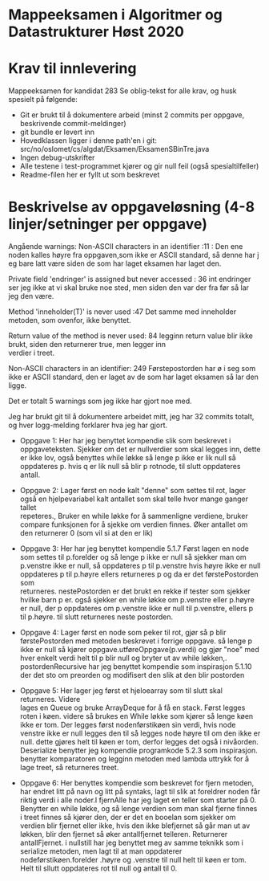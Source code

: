 # Mappeeksamen i Algoritmer og Datastrukturer Høst 2020

# Krav til innlevering
Mappeeksamen for kandidat 283
Se oblig-tekst for alle krav, og husk spesielt på følgende:

* Git er brukt til å dokumentere arbeid (minst 2 commits per oppgave, beskrivende commit-meldinger)	
* git bundle er levert inn
* Hovedklassen ligger i denne path'en i git: src/no/oslomet/cs/algdat/Eksamen/EksamenSBinTre.java
* Ingen debug-utskrifter
* Alle testene i test-programmet kjører og gir null feil (også spesialtilfeller)
* Readme-filen her er fyllt ut som beskrevet


# Beskrivelse av oppgaveløsning (4-8 linjer/setninger per oppgave)

Angående warnings:
Non-ASCII characters in an identifier :11 :
     Den ene noden kalles høyre fra oppgaven,som ikke er ASCII standard, så denne har j
     eg bare latt være siden de 
     som har laget eksamen har laget den.
     
     
Private field 'endringer' is assigned but never accessed : 36
     int endringer ser jeg ikke at vi skal bruke noe sted, men siden den var der fra før 
     så lar jeg den være.
     
     
Method 'inneholder(T)' is never used :47
    Det samme med inneholder metoden, som ovenfor, ikke benyttet.
    
    
Return value of the method is never used: 84
  legginn return value blir ikke brukt, siden den returnerer true, men legger inn    
  verdier i treet.
  
    
Non-ASCII characters in an identifier: 249
  Førstepostorden har ø i seg som ikke er ASCII standard, den er laget av de som har 
  laget eksamen så lar den ligge.
  
  
Det er totalt 5 warnings som jeg ikke har gjort noe med.

Jeg har brukt git til å dokumentere arbeidet mitt, jeg har 32 commits totalt, og hver logg-melding forklarer hva jeg har gjort. 

 * Oppgave 1:  Her har jeg benyttet kompendie slik som beskrevet i oppgaveteksten. 
               Sjekker om det er nullverdier som skal legges inn, dette er ikke lov,
               også benyttes while løkke så lenge p ikke er lik null så oppdateres p.
               hvis q er lik null så blir p rotnode, til slutt oppdateres antall.

 * Oppgave 2: Lager først en node kalt "denne" som settes til rot, lager også en 
              hjelpevariabel kalt antallet som skal telle hvor mange ganger tallet     
              repeteres., Bruker en while løkke for å sammenligne verdiene, bruker
              compare funksjonen for å sjekke om verdien finnes. Øker antallet om den 
              returnerer 0 (som vil si at den er lik)
             
 * Oppgave 3: Her har jeg benyttet kompendie 5.1.7 Først lagen en node som settes til 
              p.forelder og så lenge p ikke er null så sjekker man om p.venstre ikke er 
              null, så oppdateres p til p.venstre hvis høyre ikke er null oppdateres p 
              til p.høyre ellers returneres p og da er det førstePostorden som   
              returneres. nestePostorden er det brukt en rekke if tester som sjekker 
              hvilke barn p er. også sjekker en while løkke om p.venstre eller p.høyre 
              er null, der p oppdateres om p.venstre ikke er null til p.venstre, ellers 
              p til p.høyre. til slutt returneres neste postorden.
            
 
 * Oppgave 4: Lager først en node som peker til rot, gjør så p blir førstePostorden med 
              metoden beskrevet i forrige oppgave.  så lenge p ikke er null så kjører 
              oppgave.utføreOppgave(p.verdi) og gjør "noe" med hver enkelt verdi helt 
              til p blir null og bryter ut av while løkken,.
              postordenRecursive har jeg benyttet kompendie som inspirasjon 5.1.10 der 
              det sto om preorden og modifisert den slik at den blir postorden
 
 * Oppgave 5: Her lager jeg først et hjeloearray som til slutt skal returneres. Videre    
              lages en Queue og bruke ArrayDeque for å få en stack. Først legges roten i 
              køen. videre så brukes en While løkke som kjører så lenge køen ikke er 
              tom. Der legges først nodenførstikøen sin verdi, hvis node venstre ikke er 
              null legges den til så legges node høyre til om den ikke er null. dette 
              gjøres helt til køen er tom, derfor legges det også i nivåorden.
              Deserialize benytter jeg kompendie programkode 5.2.3 som inspirasjon.
              benytter komparatoren og legginn metoden med lambda uttrykk for å lage 
              treet, så returneres treet.
            
 * Oppgave 6: Her benyttes kompendie som beskrevet  for fjern metoden, har endret litt 
              på navn og litt på syntaks, lagt til slik at foreldrer noden får riktig 
              verdi i alle noder.I fjernAlle har jeg laget en teller som starter på 0. 
              Benytter en while løkke, og så lenge verdien som man skal fjerne finnes i 
              treet finnes så kjører den, der er det en booelan som sjekker om verdien 
              blir fjernet eller ikke, hvis den ikke blefjernet så går man ut av løkken, 
              blir den fjernet så øker antallfjernet telleren. Returnerer antallFjernet. 
              i nullstill har jeg benyttet meg av samme teknikk som i serialize metoden, 
              men lagt til at man oppdaterer nodeførstikøen.forelder .høyre og .venstre 
              til null helt til køen er tom. Helt til sllutt oppdateres rot til null og 
              antall til 0.
